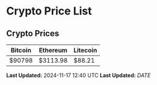 # Crypto Price List

## Crypto Prices
| Bitcoin | Ethereum | Litecoin |
| ------- | -------- | -------- |
| $90798 | $3113.98 | $88.21 |
**Last Updated:** 2024-11-17 12:40 UTC
**Last Updated:** $DATE$
